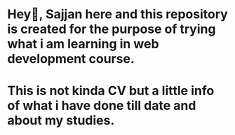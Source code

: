 # Hey👋, Sajjan here and this repository is created for the purpose of trying what i am learning in web development course.
# This is not kinda CV but a little info of what i have done till date and about my studies.
